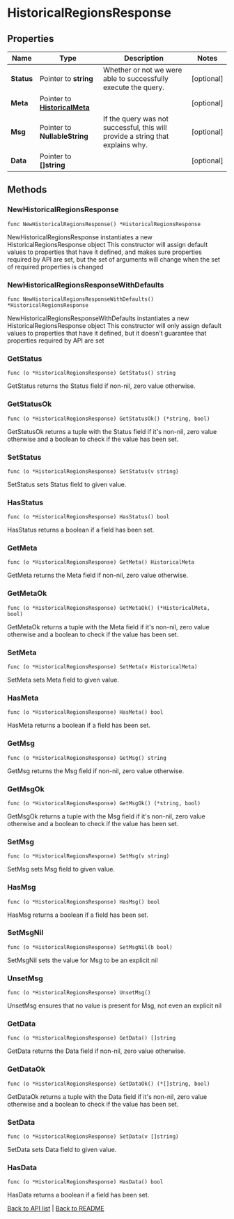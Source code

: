 # HistoricalRegionsResponse

## Properties

Name | Type | Description | Notes
------------ | ------------- | ------------- | -------------
**Status** | Pointer to **string** | Whether or not we were able to successfully execute the query. | [optional] 
**Meta** | Pointer to [**HistoricalMeta**](HistoricalMeta.md) |  | [optional] 
**Msg** | Pointer to **NullableString** | If the query was not successful, this will provide a string that explains why. | [optional] 
**Data** | Pointer to **[]string** |  | [optional] 

## Methods

### NewHistoricalRegionsResponse

`func NewHistoricalRegionsResponse() *HistoricalRegionsResponse`

NewHistoricalRegionsResponse instantiates a new HistoricalRegionsResponse object
This constructor will assign default values to properties that have it defined,
and makes sure properties required by API are set, but the set of arguments
will change when the set of required properties is changed

### NewHistoricalRegionsResponseWithDefaults

`func NewHistoricalRegionsResponseWithDefaults() *HistoricalRegionsResponse`

NewHistoricalRegionsResponseWithDefaults instantiates a new HistoricalRegionsResponse object
This constructor will only assign default values to properties that have it defined,
but it doesn't guarantee that properties required by API are set

### GetStatus

`func (o *HistoricalRegionsResponse) GetStatus() string`

GetStatus returns the Status field if non-nil, zero value otherwise.

### GetStatusOk

`func (o *HistoricalRegionsResponse) GetStatusOk() (*string, bool)`

GetStatusOk returns a tuple with the Status field if it's non-nil, zero value otherwise
and a boolean to check if the value has been set.

### SetStatus

`func (o *HistoricalRegionsResponse) SetStatus(v string)`

SetStatus sets Status field to given value.

### HasStatus

`func (o *HistoricalRegionsResponse) HasStatus() bool`

HasStatus returns a boolean if a field has been set.

### GetMeta

`func (o *HistoricalRegionsResponse) GetMeta() HistoricalMeta`

GetMeta returns the Meta field if non-nil, zero value otherwise.

### GetMetaOk

`func (o *HistoricalRegionsResponse) GetMetaOk() (*HistoricalMeta, bool)`

GetMetaOk returns a tuple with the Meta field if it's non-nil, zero value otherwise
and a boolean to check if the value has been set.

### SetMeta

`func (o *HistoricalRegionsResponse) SetMeta(v HistoricalMeta)`

SetMeta sets Meta field to given value.

### HasMeta

`func (o *HistoricalRegionsResponse) HasMeta() bool`

HasMeta returns a boolean if a field has been set.

### GetMsg

`func (o *HistoricalRegionsResponse) GetMsg() string`

GetMsg returns the Msg field if non-nil, zero value otherwise.

### GetMsgOk

`func (o *HistoricalRegionsResponse) GetMsgOk() (*string, bool)`

GetMsgOk returns a tuple with the Msg field if it's non-nil, zero value otherwise
and a boolean to check if the value has been set.

### SetMsg

`func (o *HistoricalRegionsResponse) SetMsg(v string)`

SetMsg sets Msg field to given value.

### HasMsg

`func (o *HistoricalRegionsResponse) HasMsg() bool`

HasMsg returns a boolean if a field has been set.

### SetMsgNil

`func (o *HistoricalRegionsResponse) SetMsgNil(b bool)`

 SetMsgNil sets the value for Msg to be an explicit nil

### UnsetMsg
`func (o *HistoricalRegionsResponse) UnsetMsg()`

UnsetMsg ensures that no value is present for Msg, not even an explicit nil
### GetData

`func (o *HistoricalRegionsResponse) GetData() []string`

GetData returns the Data field if non-nil, zero value otherwise.

### GetDataOk

`func (o *HistoricalRegionsResponse) GetDataOk() (*[]string, bool)`

GetDataOk returns a tuple with the Data field if it's non-nil, zero value otherwise
and a boolean to check if the value has been set.

### SetData

`func (o *HistoricalRegionsResponse) SetData(v []string)`

SetData sets Data field to given value.

### HasData

`func (o *HistoricalRegionsResponse) HasData() bool`

HasData returns a boolean if a field has been set.


[Back to API list](../README.md#documentation-for-api-endpoints) | [Back to README](../README.md)



